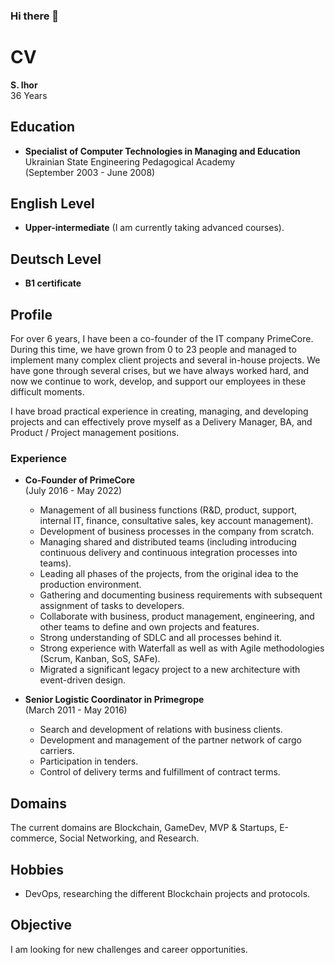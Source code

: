 ### Hi there 👋

# CV
**S. Ihor**  
36 Years

## Education
- **Specialist of Computer Technologies in Managing and Education**  
  Ukrainian State Engineering Pedagogical Academy  
  (September 2003 - June 2008)

## English Level
- **Upper-intermediate** (I am currently taking advanced courses).
## Deutsch Level
- **B1 certificate** 

## Profile
For over 6 years, I have been a co-founder of the IT company PrimeCore. During this time, we have grown from 0 to 23 people and managed to implement many complex client projects and several in-house projects. We have gone through several crises, but we have always worked hard, and now we continue to work, develop, and support our employees in these difficult moments.

I have broad practical experience in creating, managing, and developing projects and can effectively prove myself as a Delivery Manager, BA, and Product / Project management positions.

### Experience
- **Co-Founder of PrimeCore**  
  (July 2016 - May 2022)  
  - Management of all business functions (R&D, product, support, internal IT, finance, consultative sales, key account management).
  - Development of business processes in the company from scratch.
  - Managing shared and distributed teams (including introducing continuous delivery and continuous integration processes into teams).
  - Leading all phases of the projects, from the original idea to the production environment.
  - Gathering and documenting business requirements with subsequent assignment of tasks to developers.
  - Collaborate with business, product management, engineering, and other teams to define and own projects and features.
  - Strong understanding of SDLC and all processes behind it.
  - Strong experience with Waterfall as well as with Agile methodologies (Scrum, Kanban, SoS, SAFe).
  - Migrated a significant legacy project to a new architecture with event-driven design.

- **Senior Logistic Coordinator in Primegrope**  
  (March 2011 - May 2016)  
  - Search and development of relations with business clients.
  - Development and management of the partner network of cargo carriers.
  - Participation in tenders.
  - Control of delivery terms and fulfillment of contract terms.

## Domains
The current domains are Blockchain, GameDev, MVP & Startups, E-commerce, Social Networking, and Research.

## Hobbies
- DevOps, researching the different Blockchain projects and protocols.

## Objective
I am looking for new challenges and career opportunities.
